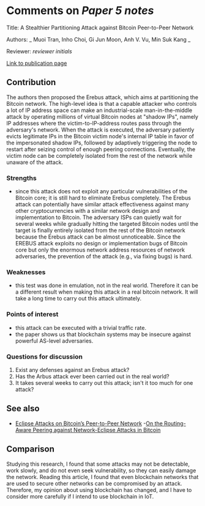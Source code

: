 # Comments on _Paper 5 notes_

Title:    A Stealthier Partitioning Attack against Bitcoin Peer-to-Peer Network


Authors:  _ Muoi Tran, Inho Choi, Gi Jun Moon, Anh V. Vu, Min Suk Kang _

Reviewer: _reviewer initials_

[Link to publication page](https://ieeexplore.ieee.org/document/9152616)

## Contribution

The authors then proposed the Erebus attack, which aims at partitioning the Bitcoin network. The high-level idea is that a capable attacker who controls a lot of IP address space can make an industrial-scale man-in-the-middle attack by operating millions of virtual Bitcoin nodes at "shadow IPs", namely IP addresses where the victim-to-IP-address routes pass through the adversary's network. When the attack is executed, the adversary patiently evicts legitimate IPs in the Bitcoin victim node's internal IP table in favor of the impersonated shadow IPs, followed by adaptively triggering the node to restart after seizing control of enough peering connections. Eventually, the victim node can be completely isolated from the rest of the network while unaware of the attack.

### Strengths

- since this attack does not exploit any particular vulnerabilities of the Bitcoin core; it is still hard to eliminate Erebus completely. The Erebus attack can potentially have similar attack effectiveness against many other cryptocurrencies with a similar network design and implementation to Bitcoin. The adversary ISPs can quietly wait for several weeks while gradually hitting the targeted Bitcoin nodes until the target is finally entirely isolated from the rest of the Bitcoin network because the Erebus attack can be almost unnoticeable.
Since the EREBUS attack exploits no design or implementation bugs of Bitcoin core but only the enormous network address resources of network adversaries, the prevention of the attack (e.g., via fixing bugs) is hard.


### Weaknesses

- this test was done in emulation, not in the real world. Therefore it can be a different result when making this attack in a real bitcoin network.
It will take a long time to carry out this attack ultimately.

### Points of interest

- this attack can be executed with a trivial traffic rate.
- the paper shows us that blockchain systems may be insecure against powerful AS-level adversaries.

### Questions for discussion

1. Exist any defenses against an Erebus attack? 
2. Has the Arbus attack ever been carried out in the real world?
3. It takes several weeks to carry out this attack; isn't it too much for one attack?

## See also

- [Eclipse Attacks on Bitcoin’s Peer-to-Peer Network](https://www.usenix.org/system/files/conference/usenixsecurity15/sec15-paper-heilman.pdf)
-[On the Routing-Aware Peering against Network-Eclipse Attacks in Bitcoin](https://www.semanticscholar.org/paper/On-the-Routing-Aware-Peering-against-Attacks-in-Tran-Shenoi/db7f8535fe9dba9ff23b19ca0d574cf54dee9fe5)

## Comparison

Studying this research, I found that some attacks may not be detectable, work slowly, and do not even seek vulnerability, so they can easily damage the network.
Reading this article, I found that even blockchain networks that are used to secure other networks can be compromised by an attack. Therefore, my opinion about using blockchain has changed, and I have to consider more carefully if I intend to use blockchain in IoT.
